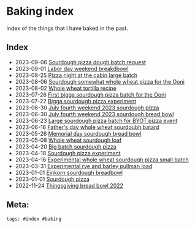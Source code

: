# Baking index

Index of the things that I have baked in the past.

## Index

- 2023-09-06 [Sourdough pizza dough batch request](../317)
- 2023-09-01 [Labor day weekend breakdbowl](../293)
- 2023-08-25 [Pizza night at the cabin large batch](../295)
- 2023-08-06 [Sourdough somewhat whole wheat pizza for the Ooni](../294)
- 2023-08-02 [Whole wheat tortilla recipe](../296)
- 2023-07-26 [First bigga sourdough pizza batch for the Ooni](../297)
- 2023-07-22 [Bigga sourdough pizza experiment](../298)
- 2023-06-30 [July fourth weekend 2023 sourdough pizza](../301)
- 2023-06-30 [July fourth weekend 2023 sourdough bread bowl](../299)
- 2023-06-23 [Large sourdough pizza batch for BYOT pizza event](../302)
- 2023-06-16 [Father's day whole wheat sourdoubh batard](../306)
- 2023-05-26 [Memorial day sourdough bread bowl](../304)
- 2023-05-08 [Whole wheat sourdough loaf](../307)
- 2023-04-20 [Big batch sourdough pizza](../303)
- 2023-04-18 [Sourdough pizza experiment](../309)
- 2023-04-16 [Experimental whole wheat sourdough pizza small batch](../308)
- 2023-03-31 [Experimental rye and barley pullman load](../310)
- 2023-01-01 [Einkorn sourdough breadbowl](../311)
- 2023-01-01 [Sourdough pizza](../312)
- 2022-11-24 [Thingsgiving bread bowl 2022](../305)

## Meta:

    tags: #index #baking
